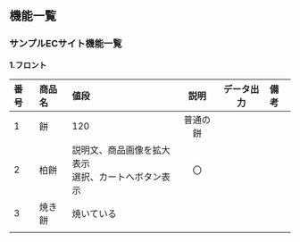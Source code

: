 ## 機能一覧
### サンプルECサイト機能一覧
**1.フロント**

|番号|商品名|値段|説明|データ出力|備考|
|:---|:---|:---|:---:|:---:|:---|
|1|餅|120|普通の餅|||
|2|柏餅|説明文、商品画像を拡大表示<br>選択、カートへボタン表示|〇|||
|3|焼き餅|焼いている||||
|||||||
